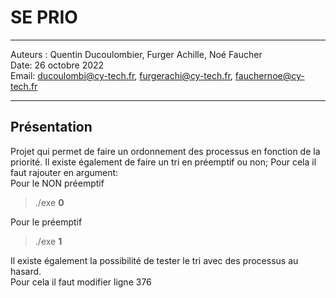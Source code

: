 # SE PRIO

---

Auteurs : Quentin Ducoulombier, Furger Achille, Noé Faucher  
Date: 26 octobre 2022  
Email: ducoulombi@cy-tech.fr, furgerachi@cy-tech.fr, fauchernoe@cy-tech.fr

---

## Présentation

Projet qui permet de faire un ordonnement des processus en fonction de la priorité.
Il existe également de faire un tri en préemptif ou non;
Pour cela il faut rajouter en argument:  
Pour le NON préemptif
> ./exe **0**  

Pour le préemptif
> ./exe **1**

Il existe également la possibilité de tester le tri avec des processus au hasard.  
Pour cela il faut modifier ligne 376
<!--TODO modifier-->